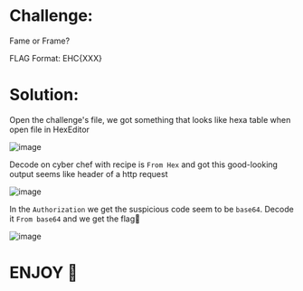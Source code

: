 # Challenge:

Fame or Frame?

FLAG Format: EHC{XXX}

# Solution:

Open the challenge's file, we got something that looks like hexa table when open file in HexEditor

![image](https://github.com/Katsumi1012/CTF/assets/90083485/4d9bbc8a-0d8b-4b1b-87a0-5e7267559eb2)

Decode on cyber chef with recipe is `From Hex` and got this good-looking output seems like header of a http request

![image](https://github.com/Katsumi1012/CTF/assets/90083485/6d375a32-825a-46c9-bd6a-b311d5068f28)

In the `Authorization` we get the suspicious code seem to be `base64`. Decode it `From base64` and we get the flag🚩

![image](https://github.com/Katsumi1012/CTF/assets/90083485/c59a472c-49c2-4a51-b23e-1497663c6f02)

# ENJOY 🤡
